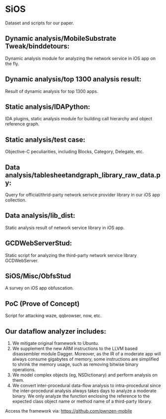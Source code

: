 # SiOS

Dataset and scripts for our paper.

## Dynamic analysis/MobileSubstrate Tweak/binddetours: 
Dynamic analysis module for analyzing the network service in iOS app on the fly.
## Dynamic analysis/top 1300 analysis result: 
Result of dynamic analysis for top 1300 apps.

## Static analysis/IDAPython: 
IDA plugins, static analysis module for building call hierarchy and object reference graph.
## Static analysis/test case: 
Objective-C peculiarities, including Blocks, Category, Delegate, etc.

## Data analysis/tablesheetandgraph_library_raw_data.py: 
Query for official/thrid-party network serivce provider library in our iOS app collection. 
## Data analysis/lib_dist:
Static analysis result of network service library in iOS app.

## GCDWebServerStud:
Static script for analyzing the third-party network service library GCDWebServer.

## SiOS/Misc/ObfsStud
A survey on iOS app obfuscation.

## PoC (Prove of Concept)
Script for attacking waze, qqbrowser, now, etc.

## Our dataflow analyzer includes:
1. We mitigate original framework to Ubuntu.  
2. We supplement the new ARM instructions to the LLVM based disassembler module Dagger. Moreover, as the IR of a moderate app will always consume gigabytes of memory, some instructions are simplified to shrink the memory usage, such as removing bitwise binary operations. 
3. We model complex objects (eg, NSDictionary) and perform analysis on them.  
4. We convert inter-procedural data-flow analysis to intra-procedural since the inter-procedural analysis always takes days to analyze a moderate binary. We only analyze the function enclosing the reference to the expected class object name or method name of a third-party library.  

Access the framework via: https://github.com/pwnzen-mobile  
